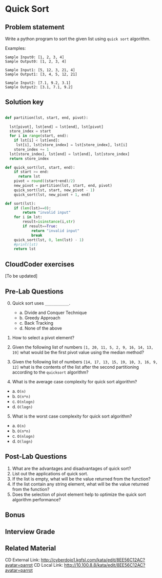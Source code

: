 # Quick Sort

## Problem statement
Write a python program to sort the given list using `quick sort` algorithm.

Examples:
```
Sample Input0: [1, 2, 3, 4]
Sample Output0: [1, 2, 3, 4]

Sample Input1: [5, 12, 3, 21, 4]
Sample Output1: [3, 4, 5, 12, 21] 

Sample Input2: [7.1, 9.2, 3.1]
Sample Output2: [3.1, 7.1, 9.2]
```

## Solution key

```python 

def partition(lst, start, end, pivot):
  
  lst[pivot], lst[end] = lst[end], lst[pivot]
  store_index = start
  for i in range(start, end):
    if lst[i] < lst[end]:
     lst[i], lst[store_index] = lst[store_index], lst[i]
    store_index += 1
  lst[store_index], lst[end] = lst[end], lst[store_index]
  return store_index

def quick_sort(lst, start, end):
    if start >= end:
      return lst
    pivot = round((start+end)/2)
    new_pivot = partition(lst, start, end, pivot)
    quick_sort(lst, start, new_pivot - 1)
    quick_sort(lst, new_pivot + 1, end)

def sort(lst):
    if (len(lst)==0):
        return "invalid input"
    for i in lst:
        result=isinstance(i,str)
        if result==True:
            return "invalid input"
            break
    quick_sort(lst, 0, len(lst) - 1)
    #print(lst)
    return lst
```


## CloudCoder exercises
[To be updated]



## Pre-Lab Questions

0. Quick sort uses `___________`.
	- a. Divide and Conquer Technique
	- b. Greedy Approach       
    - c. Back Tracking                 
    - d. None of the above

1. How to select a pivot element?

2. Given the following list of numbers `[1, 20, 11, 5, 2, 9, 16, 14, 13, 19]` what would be the first pivot value using the median method?

3. Given the following list of numbers `[14, 17, 13, 15, 19, 10, 3, 16, 9, 12]` what is the contents of the list after the second partitioning according to the `quicksort` algorithm?

4. What is the average case complexity for quick sort algorithm?
  -  a. `O(n)`    
  - b. `O(n*n)`        
  - c. `O(nlogn)`          
  - d. `O(logn)`

5. What is the worst case complexity for quick sort algorithm?
  - a. `O(n)`    
  - b. `O(n*n)`            
  - c. `O(nlogn)`           
  - d. `O(logn)`


## Post-Lab Questions

 
1. What are the advantages and disadvantages of quick sort?
2. List out the applications of quick sort.
3. If the list is empty, what will be the value returned from the function?
4. If the list contain any string element, what will be the value returned from the function?
5. Does the selection of pivot element help to optimize the quick sort algorithm performance?


## Bonus


## Interview Grade

## Related Material 

CD External Link: http://cyberdojo1.kgfsl.com/kata/edit/8EE56C12AC?avatar=parrot
CD Local Link: http://10.100.8.8/kata/edit/8EE56C12AC?avatar=parrot




